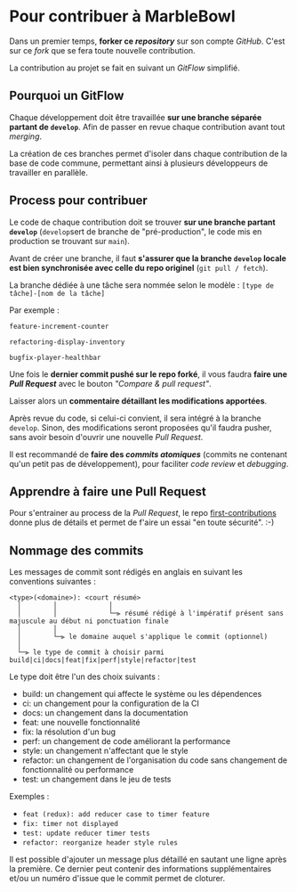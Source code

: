 # Pour contribuer à MarbleBowl

Dans un premier temps, **forker ce _repository_** sur son compte _GitHub_. C'est sur ce _fork_ que se fera toute nouvelle contribution.

La contribution au projet se fait en suivant un _GitFlow_ simplifié.

## Pourquoi un GitFlow

Chaque développement doit être travaillée **sur une branche séparée partant de `develop`**. Afin de passer en revue chaque contribution avant tout _merging_.

La création de ces branches permet d'isoler dans chaque contribution de la base de code commune, permettant ainsi à plusieurs développeurs de travailler en parallèle.

## Process pour contribuer

Le code de chaque contribution doit se trouver **sur une branche partant `develop`** (`develop`sert de branche de "pré-production", le code mis en production se trouvant sur `main`).

Avant de créer une branche, il faut **s'assurer que la branche `develop` locale est bien synchronisée avec celle du repo originel** (`git pull / fetch`).

La branche dédiée à une tâche sera nommée selon le modèle :
`[type de tâche]-[nom de la tâche]`

Par exemple :

`feature-increment-counter`

`refactoring-display-inventory`

`bugfix-player-healthbar`

Une fois le **dernier commit pushé sur le repo forké**, il vous faudra **faire une _Pull Request_** avec le bouton _"Compare & pull request"_.

Laisser alors un **commentaire détaillant les modifications apportées**.

Après revue du code, si celui-ci convient, il sera intégré à la branche `develop`. Sinon, des modifications seront proposées qu'il faudra pusher, sans avoir besoin d'ouvrir une nouvelle _Pull Request_.

Il est recommandé de **faire des _commits atomiques_** (commits ne contenant qu'un petit pas de développement), pour faciliter _code review_ et _debugging_.

## Apprendre à faire une Pull Request

Pour s'entrainer au process de la _Pull Request_, le repo [first-contributions](https://github.com/firstcontributions/first-contributions) donne plus de détails et permet de f'aire un essai "en toute sécurité". :-)

## Nommage des commits

Les messages de commit sont rédigés en anglais en suivant les conventions suivantes :

```http
<type>(<domaine>): <court résumé>
  │        │             │
  │        │             └─⫸ résumé rédigé à l'impératif présent sans majuscule au début ni ponctuation finale
  │        │
  │        └─⫸ le domaine auquel s'applique le commit (optionnel)
  │                          
  └─⫸ le type de commit à choisir parmi build|ci|docs|feat|fix|perf|style|refactor|test
```
Le type doit être l'un des choix suivants : 
  * build: un changement qui affecte le système ou les dépendences
  * ci: un changement pour la configuration de la CI
  * docs: un changement dans la documentation
  * feat: une nouvelle fonctionnalité
  * fix: la résolution d'un bug
  * perf: un changement de code améliorant la performance
  * style: un changement n'affectant que le style
  * refactor: un changement de l'organisation du code sans changement de fonctionnalité ou performance
  * test: un changement dans le jeu de tests

Exemples :
  * `feat (redux): add reducer case to timer feature`
  * `fix: timer not displayed`
  * `test: update reducer timer tests`
  * `refactor: reorganize header style rules`

Il est possible d'ajouter un message plus détaillé en sautant une ligne après la première. Ce dernier peut contenir des informations supplémentaires et/ou un numéro d'issue que le commit permet de cloturer.